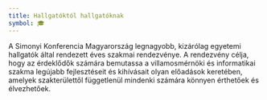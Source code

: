 ```yaml
---
title: Hallgatóktól hallgatóknak
symbol: 🎓
---
```


A Simonyi Konferencia Magyarország legnagyobb, kizárólag egyetemi hallgatók által rendezett éves szakmai rendezvénye. A rendezvény célja, hogy az érdeklődők számára bemutassa a villamosmérnöki és informatikai szakma legújabb fejlesztéseit és kihívásait olyan előadások keretében, amelyek szakterülettől függetlenül mindenki számára könnyen érthetőek és élvezhetőek.

